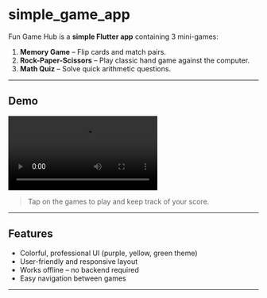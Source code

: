 # simple_game_app

Fun Game Hub is a **simple Flutter app** containing 3 mini-games:

1. **Memory Game** – Flip cards and match pairs.
2. **Rock-Paper-Scissors** – Play classic hand game against the computer.
3. **Math Quiz** – Solve quick arithmetic questions.

---

## Demo

![Demo Video](assets/demo_video.mp4)

> Tap on the games to play and keep track of your score.

---

## Features

- Colorful, professional UI (purple, yellow, green theme)
- User-friendly and responsive layout
- Works offline – no backend required
- Easy navigation between games

---

